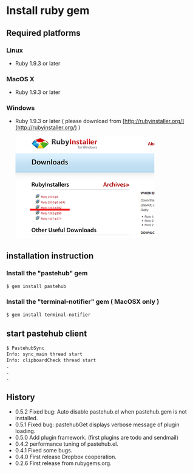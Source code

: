 Install ruby gem
=======================
 
## Required platforms

### Linux

- Ruby 1.9.3 or later

### MacOS X

- Ruby 1.9.3 or later

### Windows

- Ruby 1.9.3 or later
  ( please download from [http://rubyinstaller.org/](http://rubyinstaller.org/) )

  ![siteImage](rubyinstaller_win32.png)

## installation instruction

### Install the "pastehub" gem

 	$ gem install pastehub

### Install the "terminal-notifier" gem ( MacOSX only )

 	$ gem install terminal-notifier


## start pastehub client

	$ PastehubSync 
	Info: sync_main thread start
	Info: clipboardCheck thread start
	.
	.
	.

## History

+ 0.5.2 Fixed bug: Auto disable pastehub.el when pastehub.gem is not installed.
+ 0.5.1 Fixed bug: pastehubGet displays verbose message of plugin loading.
+ 0.5.0 Add plugin framework. (first plugins are todo and sendmail)
+ 0.4.2 performance tuning of pastehub.el.
+ 0.4.1 Fixed some bugs.
+ 0.4.0 First release Dropbox cooperation.
+ 0.2.6 First release from rubygems.org.
